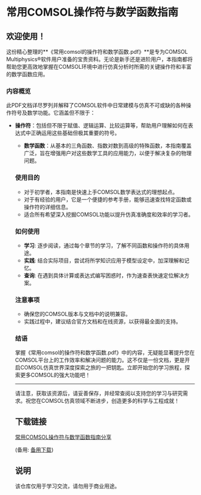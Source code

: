 # 常用COMSOL操作符与数学函数指南

## 欢迎使用！

这份精心整理的**《常用comsol的操作符和数学函数.pdf》**是专为COMSOL Multiphysics®软件用户准备的宝贵资料。无论是新手还是进阶用户，本指南都将帮助您更高效地掌握在COMSOL环境中进行仿真分析时所需的关键操作符和丰富的数学函数应用。

### 内容概览

此PDF文档详尽罗列并解释了COMSOL软件中日常建模与仿真不可或缺的各种操作符号及数学功能。它涵盖但不限于：

- **操作符**：包括但不限于赋值、逻辑运算、比较运算等，帮助用户理解如何在表达式中正确运用这些基础但极其重要的符号。

  - **数学函数**：从基本的三角函数、指数对数到高级的特殊函数，本指南覆盖广泛，旨在增强用户对这些数学工具的应用能力，以便于解决复杂的物理问题。

  ### 使用目的

  - 对于初学者，本指南是快速上手COMSOL数学表达式的理想起点。
  - 对于有经验的用户，它是一个便捷的参考手册，能够迅速查找特定函数或操作符的详细信息。
  - 适合所有希望深入挖掘COMSOL功能以提升仿真准确度和效率的学习者。

  ### 如何使用

  - **学习**: 逐步阅读，通过每个章节的学习，了解不同函数和操作符的具体用途。
  - **实践**: 结合实际项目，尝试将所学知识应用于模型设定中，加深理解和记忆。
  - **查询**: 在遇到具体计算或表达式编写困惑时，作为速查表快速定位解决方案。

  ### 注意事项

  - 确保您的COMSOL版本与文档中的说明兼容。
  - 实践过程中，建议结合官方文档和在线资源，以获得最全面的支持。

  ### 结语

  掌握《常用comsol的操作符和数学函数.pdf》中的内容，无疑能显著提升您在COMSOL平台上的工作效率和解决问题的能力。这不仅是一份文档，更是开启COMSOL仿真世界深度探索之旅的一把钥匙。立即开始您的学习旅程，探索更多COMSOL的强大功能吧！

  ---

  请注意，获取该资源后，请妥善保存，并经常查阅以支持您的学习与研究需求。祝您在COMSOL仿真领域不断进步，创造更多的科学与工程成就！

  ## 下载链接
  [常用COMSOL操作符与数学函数指南分享](https://pan.quark.cn/s/c101e9fefd29) 

  (备用: [备用下载](https://pan.baidu.com/s/1QklXwUXrMtxBANBfhawJnw?pwd=1234))

  ## 说明

  该仓库仅用于学习交流，请勿用于商业用途。
